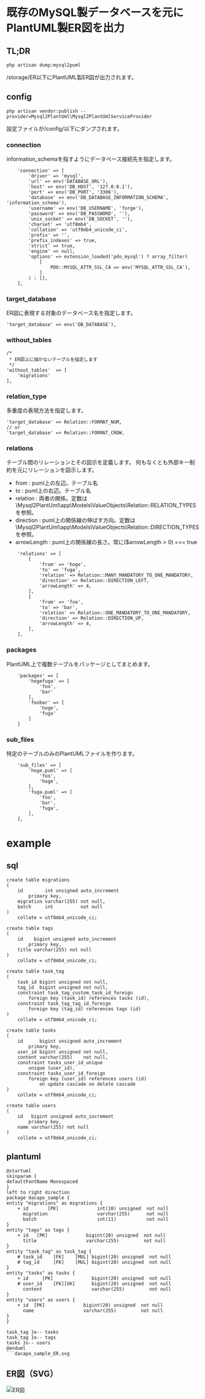# 既存のMySQL製データベースを元にPlantUML製ER図を出力
## TL;DR
```
php artisan dump:mysql2puml
```
/storage/ER以下にPlantUML製ER図が出力されます。

## config
```
php artisan vendor:publish --provider=Mysql2PlantUml\Mysql2PlantUmlServiceProvider
```
設定ファイルが/config/以下にダンプされます。
### connection
information_schemaを指すようにデータベース接続先を指定します。
```
    'connection' => [
        'driver' => 'mysql',
        'url' => env('DATABASE_URL'),
        'host' => env('DB_HOST', '127.0.0.1'),
        'port' => env('DB_PORT', '3306'),
        'database' => env('DB_DATABASE_INFORMATION_SCHEMA', 'information_schema'),
        'username' => env('DB_USERNAME', 'forge'),
        'password' => env('DB_PASSWORD', ''),
        'unix_socket' => env('DB_SOCKET', ''),
        'charset' => 'utf8mb4',
        'collation' => 'utf8mb4_unicode_ci',
        'prefix' => '',
        'prefix_indexes' => true,
        'strict' => true,
        'engine' => null,
        'options' => extension_loaded('pdo_mysql') ? array_filter(
            [
                PDO::MYSQL_ATTR_SSL_CA => env('MYSQL_ATTR_SSL_CA'),
            ]
        ) : [],
    ],
```
### target_database
ER図に表現する対象のデータベース名を指定します。
```
'target_database' => env('DB_DATABASE'),
```
### without_tables
```
/*
 * ER図上に描かないテーブルを指定します
 */
'without_tables'  => [
    'migrations'
],
```
### relation_type
多重度の表現方法を指定します。
```
'target_database' => Relation::FORMAT_NUM,
// or
'target_database' => Relation::FORMAT_CROW,
```
### relations
テーブル間のリレーションとその図示を定義します。
何もなくとも外部キー制約を元にリレーションを図示します。
 - from : puml上の左辺。テーブル名
 - to : puml上の右辺。テーブル名
 - relation : 両者の関係。定数は\Mysql2PlantUml\app\Models\ValueObjects\Relation::RELATION_TYPESを参照。
 - direction : puml上の関係線の伸ばす方向。定数は\Mysql2PlantUml\app\Models\ValueObjects\Relation::DIRECTION_TYPESを参照。
 - arrowLength : puml上の関係線の長さ。常に($arrowLength > 0) === true
```
    'relations' => [
        [
            'from' => 'hoge',
            'to' => 'fuga',
            'relation' => Relation::MANY_MANDATORY_TO_ONE_MANDATORY,
            'direction' => Relation::DIRECTION_LEFT,
            'arrowLength' => 4,
        ],
        [
            'from' => 'foo',
            'to' => 'bar',
            'relation' => Relation::ONE_MANDATORY_TO_ONE_MANDATORY,
            'direction' => Relation::DIRECTION_UP,
            'arrowLength' => 4,
        ],
    ],
```
### packages
PlantUML上で複数テーブルをパッケージとしてまとめます。
```
    'packages' => [
        'hogefuga' => [
            'foo',
            'bar'
        ],
        'foobar' => [
            'hoge',
            'fuga'
        ]
    ]
```
### sub_files
特定のテーブルのみのPlantUMLファイルを作ります。
```
    'sub_files' => [
        'hoge.puml' => [
            'foo',
            'hoge',
        ],
        'fuga.puml' => [
            'foo',
            'bar',
            'fuga',
        ],
    ],
```
# example
## sql
```
create table migrations
(
    id        int unsigned auto_increment
        primary key,
    migration varchar(255) not null,
    batch     int          not null
)
    collate = utf8mb4_unicode_ci;

create table tags
(
    id    bigint unsigned auto_increment
        primary key,
    title varchar(255) not null
)
    collate = utf8mb4_unicode_ci;

create table task_tag
(
    task_id bigint unsigned not null,
    tag_id  bigint unsigned not null,
    constraint task_tag_custom_task_id_foreign
        foreign key (task_id) references tasks (id),
    constraint task_tag_tag_id_foreign
        foreign key (tag_id) references tags (id)
)
    collate = utf8mb4_unicode_ci;

create table tasks
(
    id      bigint unsigned auto_increment
        primary key,
    user_id bigint unsigned not null,
    content varchar(255)    not null,
    constraint tasks_user_id_unique
        unique (user_id),
    constraint tasks_user_id_foreign
        foreign key (user_id) references users (id)
            on update cascade on delete cascade
)
    collate = utf8mb4_unicode_ci;

create table users
(
    id   bigint unsigned auto_increment
        primary key,
    name varchar(255) not null
)
    collate = utf8mb4_unicode_ci;
```

## plantuml
```
@startuml
skinparam {
defaultFontName Monospaced
}
left to right direction
package dacapo_sample {
entity "migrations" as migrations {
    + id       [PK]              int(10) unsigned  not null 
      migration                  varchar(255)      not null 
      batch                      int(11)           not null 
}
entity "tags" as tags {
    + id   [PK]              bigint(20) unsigned  not null 
      title                  varchar(255)         not null 
}
entity "task_tag" as task_tag {
    # task_id    [FK]    [MUL] bigint(20) unsigned  not null 
    # tag_id     [FK]    [MUL] bigint(20) unsigned  not null 
}
entity "tasks" as tasks {
    + id     [PK]              bigint(20) unsigned  not null 
    # user_id    [FK][UK]      bigint(20) unsigned  not null 
      content                  varchar(255)         not null 
}
entity "users" as users {
    + id  [PK]              bigint(20) unsigned  not null 
      name                  varchar(255)         not null 
}
}

task_tag }o-- tasks
task_tag }o-- tags
tasks }o-- users
@enduml
```dacapo_sample_ER.svg
```
## ER図（SVG）
<img src="https://raw.githubusercontent.com/cpt-sugiura/laravel-mysql2plantuml/master/dacapo_sample_ER.svg" alt="ER図">
